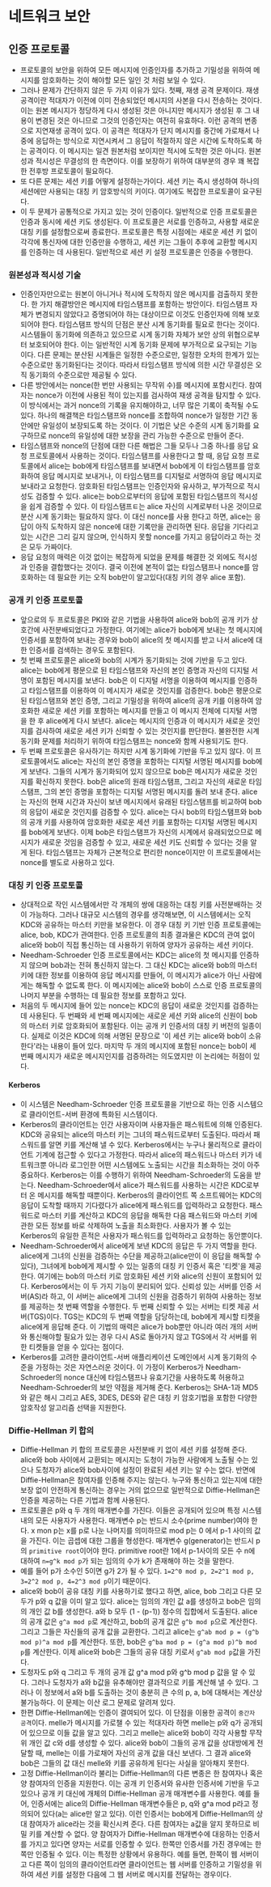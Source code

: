 # 네트워크 보안

## 인증 프로토콜
- 프로토콜의 보안을 위하여 모든 메시지에 인증인자를 추가하고 기밀성을 위하여 메시지를 암호화하는 것이 해야할 모든 일인 것 처럼 보일 수 있다.
- 그러나 문제가 간단하지 않은 두 가지 이유가 있다. 첫째, 재생 공격 문제이다. 재생 공격이란 적대자가 이전에 이미 전송되었던 메시지의 사본을 다시 전송하는 것이다. 이는 원본 메시지가 정당하게 다시 생성된 것은 아니지만 메시지가 생성된 후 그 내용이 변경된 것은 아니므로 그것의 인증인자는 여전히 유효하다. 이런 공격의 변종으로 지연재생 공격이 있다. 이 공격은 적대자가 단지 메시지를 중간에 가로채서 나중에 응답하는 방식으로 지연시켜서 그 응답이 적절하지 않은 시간에 도착하도록 하는 공격이다. 이 메시지는 일견 원본처럼 보이지만 적시에 도착한 것은 아니다. 원본성과 적시성은 무결성의 한 측면이다. 이를 보장하기 위하여 대부분의 경우 꽤 복잡한 전후방 프로토콜이 필요하다.
- 또 다른 문제는 세션 키를 어떻게 설정하는가이다. 세션 키는 즉시 생성하여 하나의 세션에만 사용되는 대칭 키 암호방식의 키이다. 여기에도 복잡한 프로토콜이 요구된다.
- 이 두 문제가 공통적으로 가지고 있는 것이 인증이다. 일반적으로 인증 프로토콜은 인증과 동시에 세션 키도 생성된다. 이 프로토콜은 서로를 인증하고, 사용할 새로운 대칭 키를 설정함으로써 종료한다. 프로토콜은 특정 시점에는 새로운 세션 키 없이 각각에 통신자에 대한 인증만을 수행하고, 세션 키는 그들이 추후에 교환할 메시지를 인증하는 데 사용된다. 일반적으로 세션 키 설정 프로토콜은 인증을 수행한다.

### 원본성과 적시성 기술
- 인증인자만으로는 원본이 아니거나 적시에 도착하지 않은 메시지를 검출하지 못한다. 한 가지 해결방안은 메시지에 타임스탬프를 포함하는 방안이다. 타임스탬프 자체가 변경되지 않았다고 증명되어야 하는 대상이므로 이것도 인증인자에 의해 보호되어야 한다. 타임스탬프 방식의 단점은 분산 시계 동기화를 필요로 한다는 것이다. 시스템들이 동기화에 의존하고 있으므로 시계 동기화 자체가 보안 상의 위협으로부터 보호되어야 한다. 이는 일반적인 시계 동기화 문제에 부가적으로 요구되는 기능이다. 다른 문제는 분산된 시계들은 일정한 수준으로만, 일정한 오차의 한계가 있는 수준으로만 동기화된다는 것이다. 따라서 타임스탬프 방식에 의한 시간 무결성은 오직 동기화의 수준으로만 제공될 수 있다.
- 다른 방안에서는 nonce(한 번만 사용되는 무작위 수)를 메시지에 포함시킨다. 참여자는 nonce가 이전에 사용된 적이 있는지를 검사하여 재생 공격을 탐지할 수 있다. 이 방식에서는 과거 nonce의 기록을 유지해야하고, 너무 많은 기록이 축적될 수도 있다. 하나의 해결책은 타임스탬프와 nonce를 조합하여 nonce가 일정한 기간 동안에만 유일성이 보장되도록 하는 것이다. 이 기법은 낮은 수준의 시계 동기화를 요구하므로 nonce의 유일성에 대한 보장을 관리 가능한 수준으로 만들어 준다.
- 타임스탬프와 nonce의 단점에 대한 다른 해법은 그들 모두나 그중 하나를 응답 요청 프로토콜에서 사용하는 것이다. 타임스탬프를 사용한다고 할 때, 응답 요청 프로토콜에서 alice는 bob에게 타임스탬프를 보내면서 bob에게 이 타임스탬프를 암호화하여 응답 메시지로 보내거나, 이 타임스탬프를 디지털로 서명하여 응답 메시지로 보내라고 요청한다. 암호화된 타임스탬프는 인증인자와 유사하고, 부가적으로 적시성도 검증할 수 있다. alice는 bob으로부터의 응답에 포함된 타임스탬프의 적시성을 쉽게 검증할 수 있다. 이 타임스탬프ㅌ는 alice 자신의 시계로부터 나온 것이므로 분산 시계 동기화는 필요하지 않다. 이 대신 nonce를 사용 한다고 하면, alice는 응답이 아직 도착하지 않은 nonce에 대한 기록만을 관리하면 된다. 응답을 기다리고 있는 시간은 그리 길지 않으며, 인식하지 못할 nonce를 가지고 응답이라고 하는 것은 모두 가짜이다.
- 응답 요청의 매력은 이것 없이는 복잡하게 되었을 문제를 해결한 것 외에도 적시성과 인증을 결합했다는 것이다. 결국 이전에 본적이 없는 타임스탬프나 nonce를 암호화하는 데 필요한 키는 오직 bob만이 알고있다(대칭 키의 경우 alice 포함).

### 공개 키 인증 프로토콜
- 앞으로의 두 프로토콜은 PKI와 같은 기법을 사용하여 alice와 bob의 공개 키가 상호간에 사전분배되었다고 가정한다. 여기에는 alice가 bob에게 보내는 첫 메시지에 인증서를 포함하여 보내는 경우와 bob이 alice의 첫 메시지를 받고 나서 alice에 대한 인증서를 검색하는 경우도 포함된다.
- 첫 번째 프로토콜은 alice와 bob의 시계가 동기화되는 것에 기반을 두고 있다. alice는 bob에게 평문으로 된 타임스탬프와 자신의 본인 증명과 자신의 디지털 서명이 포함된 메시지를 보낸다. bob은 이 디지털 서명을 이용하여 메시지를 인증하고 타임스탬프를 이용하여 이 메시지가 새로운 것인지를 검증한다. bob은 평문으로 된 타임스탬프와 본인 증명, 그리고 기밀성을 위하여 alice의 공개 키를 이용하여 암호화한 새로운 세션 키를 포함하는 메시지를 만들고 이 메시지 전체에 디지털 서명을 한 후 alice에게 다시 보낸다. alice는 메시지의 인증과 이 메시지가 새로운 것인지를 검사하여 새로운 세션 키가 신뢰할 수 있는 것인지를 판단한다. 불완전한 시계 동기화 문제를 처리하기 위하여 타임스탬프는 nonce와 함께 사용되기도 한다.
- 두 번째  프로토콜은 유사하기는 하지만 시계 동기화에 기반을 두고 있지 않다. 이 프로토콜에서도 alice는 자신의 본인 증명을 포함하는 디지털 서명된 메시지를 bob에게 보낸다. 그들의 시계가 동기화되어 있지 않으므로 bob은 메시지가 새로운 것인지를 확신하지 못한다. bob은 alice의 원래 타임스탬프, 그리고 자신의 새로운 타임스탬프, 그의 본인 증명을 포함하는 디지털 서명된 메시지를 돌려 보내 준다. alice는 자신의 현재 시간과 자신이 보낸 메시지에서 유래된 타임스탬프를 비교하여 bob의 응답이 새로운 것인지를 검증할 수 있다. alice는 다시 bob의 타임스탬프와 bob의 공개 키를 사용하여 암호화한 새로운 세션 키를 포함하는 디지털 서명된 메시지를 bob에게 보낸다. 이제 bob은 타임스탬프가 자신의 시계에서 유래되었으므로 메시지가 새로운 것임을 검증할 수 있고, 새로운 세션 키도 신뢰할 수 있다는 것을 알게 된다. 타임스탬프는 자체가 근본적으로 편리한 nonce이지만 이 프로토콜에서는 nonce를 별도로 사용하고 있다.

### 대칭 키 인증 프로토콜
- 상대적으로 작인 시스템에서만 각 개체의 쌍에 대응하는 대칭 키를 사전분배하는 것이 가능하다. 그러나 대규모 시스템의 경우를 생각해보면, 이 시스템에서는 오직 KDC와 공유하는 마스터 키만을 보유한다. 이 경우 대칭 키 기반 인증 프로토콜에는 alice, bob, KDC가 관여한다. 인증 프로토콜의 최종 결과물은 KDC의 관여 없이 alice와 bob이 직접 통신하는 데 사용하기 위하여 양자가 공유하는 세션 키이다.
- Needham-Schroeder 인증 프로토콜에서는 KDC는 alice의 첫 메시지를 인증하지 않으며 bob과는 전혀 통신하지 않는다. 그 대신 KDC는 alice와 bob의 마스터 키에 대한 정보를 이용하여 응답 메시지를 만들어, 이 메시지가 alice가 아닌 사람에게는 해독할 수 없도록 한다. 이 메시지에는 alice와 bob이 스스로 인증 프로토콜의 나머지 부분을 수행하는 데 필요한 정보를 포함하고 있다.
- 처음의 두 메시지에 들어 있는 nonce는 KDC의 응답이 새로운 것인지를 검증하는 데 사용된다. 두 번째와 세 번째 메시지에는 새로운 세션 키와 alice의 신원이 bob의 마스터 키로 암호화되어 포함된다. 이는 공개 키 인증서의 대칭 키 버전의 일종이다. 실제로 이것은 KDC에 의해 서명된 문장으로 '이 세션 키는 alice와 bob이 소유한다'라는 내용이 들어 있다. 마지막 두 개의 메시지에 포함된 nonce는 bob이 세 번째 메시지가 새로운 메시지인지를 검증하려는 의도였지만 이 논리에는 허점이 있다.

#### Kerberos
- 이 시스템은 Needham-Schroeder 인증 프로토콜을 기반으로 하는 인증 시스템으로 클라이언트-서버 환경에 특화된 시스템이다.
- Kerberos의 클라이언트는 인간 사용자이며 사용자들은 패스워트에 의해 인증된다. KDC와 공유되는 alice의 마스터 키는 그녀의 패스워드로부터 도출된다. 따라서 패스워드를 알면 키를 계산해 낼 수 있다. Kerberos에서는 누구나 물리적으로 클라이언트 기계에 접근할 수 있다고 가정한다. 따라서 alice의 패스워드나 마스터 키가 네트워크뿐 아니라 로그인한 어떤 시스템에도 노출되는 시간을 최소화하는 것이 아주 중요하다. Kerberos는 이를 수행하기 위하여  Needham-Schroeder의 도움을 받는다.  Needham-Schroeder에서 alice가 패스워드를 사용하는 시간은 KDC로부터 온 메시지를 해독할 때뿐이다. Kerberos의 클라이언트 쪽 소프트웨어는 KDC의 응답이 도착할 때까지 기다렸다가 alice에게 패스워드를 입력하라고 요청한다. 패스워드로 마스터 키를 계산하고 KDC의 응답을 해독한 다음 패스워드와 마스터 키에 관한 모든 정보를 바로 삭제하여 노출을 최소화한다. 사용자가 볼 수 있는 Kerberos의 유일한 흔적은 사용자가 패스워드를 입력하라고 요청하는 동안뿐이다.
- Needham-Schroeder에서 alice에게 보낸 KDC의 응답은 두 가지 역할을 한다. alice에게 그녀의 신원을 검증하는 수단을 제공하고(alice만이 이 응답을 해독할 수 있다), 그녀에게 bob에게 제시할 수 있는 일종의 대칭 키 인증서 혹은 '티켓'을 제공한다. 여기에는 bob의 마스터 키로 암호화된 세션 키와 alice의 신원이 포함되어 있다. Kerberos에서는 이 두 가지 기능이 분리되어 있다. 신뢰성 있는 서버를 인증 서버(AS)라 하고, 이 서버는 alice에게 그녀의 신원을 검증하기 위하여 사용하는 정보를 제공하는 첫 번째 역할을 수행한다. 두 번째 신뢰할 수 있는 서버는 티켓 제공 서버(TGS)이다. TGS는 KDC의 두 번째 역할을 담당하는데, bob에게 제시할 티켓을 alice에게 응답해 준다. 이 기법의 매력은 alice가 bob뿐만 아니라 여러 개의 서버와 통신해야할 필요가 있는 경우 다시 AS로 돌아가지 않고 TGS에서 각 서버를 위한 티켓들을 얻을 수 있다는 점이다.
- Kerberos를 고려한 클라이언트-서버 애플리케이션 도메인에서 시계 동기화의 수준을 가정하는 것은 자연스러운 것이다. 이 가정이 Kerberos가 Needham-Schroeder의 nonce 대신에 타임스탬프나 유효기간을 사용하도록 허용하고 Needham-Schroeder의 보안 약점을 제거해 준다. Kerberos는 SHA-1과 MD5와 같은 해시 그리고 AES, 3DES, DES와 같은 대칭 키 암호기법을 포함한 다양한 암호작성 알고리즘 선택을 지원한다.

### Diffie-Hellman 키 합의
- Diffie-Hellman 키 합의 프로토콜은 사전분배 키 없이 세션 키를 설정해 준다. alice와 bob 사이에서 교환되는 메시지는 도청이 가능한 사람에게 노출될 수는 있으나 도청자가 alice와 bob사이에 설정이 완료된 세션 키는 알 수는 없다. 반면에 Diffie-Hellman은 참여자를 인증해 주지는 않는다. 누구와 통신하고 있는지에 대한 보장 없이 안전하게 통신하는 경우는 거의 없으므로 일반적으로 Diffie-Hellman은 인증을 제공하는 다른 기법과 함께 사용된다.
- 프로토콜은 p와 q 두 개의 매개변수를 가진다. 이들은 공개되어 있으며 특정 시스템 내의 모든 사용자가 사용한다. 매개변수 p는 반드시 소수(prime number)여야 한다. x mon p는 x를 p로 나눈 나머지를 의미하므로 mod p는 0 에서 p-1 사이의 값을 가진다. 이는 곱셉에 대한 그룹을 형성한다. 매개변수 g(generator)는 반드시 p의 `primitive root`이어야 한다. primitive root란 1에서 p-1사이의 모든 수 n에 대하여 `n=g^k mod p`가 되는 임의의 수가 k가 존재해야 하는 것을 말한다. 
- 예를 들어 p가 소수인 5이면 g가 2가 될 수 있다. `1=2^0 mod p, 2=2^1 mod p, 3=2^2 mod p, 4=2^3 mod p`이기 때문이다.
- alice와 bob이 공유 대칭 키를 사용하기로 했다고 하면, alice, bob 그리고 다른 모두가 p와 q 값을 이미 알고 있다. alice는 임의의 개인 값 a를 생성하고 bob은 임의의 개인 값 b를 생성한다. a와 b 모두 (1 - (p-1)) 정수의 집합에서 도출된다. alice의 공개 값은 `g^a mod p`로 계산하고, bob의 공개 값은 `g^b mod p`으로 계산한다. 그리고 그들은 자신들의 공개 값을 교환한다. 그리고 alice는 `g^ab mod p = (g^b mod p)^a mod p`를 계산한다. 또한, bob은 `g^ba mod p = (g^a mod p)^b mod p`를 계산한다. 이제 alice와 bob은 그들의 공유 대칭 키로서 `g^ab mod p`값을 가진다.
- 도청자도 p와 q 그리고 두 개의 공개 값 g^a mod p와 g^b mod p 값을 알 수 있다. 그러나 도청자가 a와 b값을 유추해야만 결과적으로 키를 계산해 낼 수 있다. 그러나 이 정보에서 a와 b를 도출하는 것이 충분히 큰 수의 p, a, b에 대해서는 계산상 불가능하다. 이 문제는 이산 로그 문제로 알려져 있다.
- 한편 Diffie-Hellman에는 인증이 결여되어 있다. 이 단점을 이용한 공격이 `중간자 공격`이다. melle가 메시지를 가로챌 수 있는 적대자라 하면 melle는 p와 q가 공개되어 있으므로 이들 값을 알고 있다. 그리고 melle는 alice와 bob이 각각 사용할 무작위 개인 값 c와 d를 생성할 수 있다. alice와 bob이 그들의 공개 값을 상대방에게 전달할 때, melle는 이를 가로채어 자신의 공개 값을 대신 보낸다. 그 결과 alice와 bob은 그들의 값 대신 melle와 키를 공유하게 된다는 사실을 알아채지 못한다.
- 고정 Diffie-Hellman이라 불리는 Diffie-Hellman의 다른 변종은 한 참여자나 혹은 양 참여자의 인증을 지원한다. 이는 공개 키 인증서와 유사한 인증서에 기반을 두고 있으나 공개 키 대신에 개체의 Diffie-Hellman 공개 매개변수를 사용한다. 예를 들어, 인증서에는 alice의 Diffie-Hellman 매개변수들은 p, q와 g^a mod p라고 정의되어 있다(a는 alice만 알고 있다). 이런 인증서는 bob에게 Diffie-Hellman의 상대 참여자가 alice라는 것을 확신시켜 준다. 다른 참여자는 a값을 알지 못하므로 비밀 키를 계산할 수 없다. 양 참여자가 Diffie-Hellman 매개변수에 대응하는 인증서를 가지고 있다면 양자는 서로를 인증할 수 있다. 한쪽만 인증서를 가진 경우에는 한쪽만 인증될 수 있다. 이는 특정한 상황에서 유용하다. 예를 들면, 한쪽이 웹 서버이고 다른 쪽이 임의의 클라이언트라면 클라이언트는 웹 서버를 인증하고 기밀성을 위하여 세션 키를 설정한 다음에 그 웹 서버로 메시지를 전달하는 경우이다.
